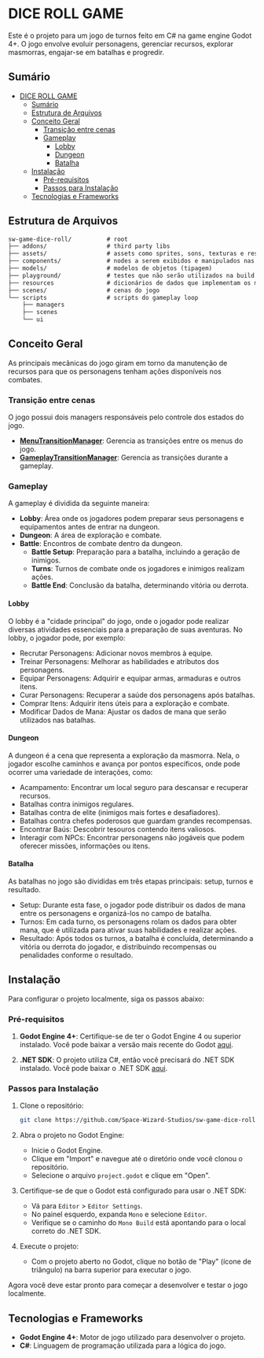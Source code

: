 # DICE ROLL GAME

Este é o projeto para um jogo de turnos feito em C# na game engine Godot 4+. O jogo envolve evoluir personagens, gerenciar recursos, explorar masmorras, engajar-se em batalhas e progredir.

## Sumário

- [DICE ROLL GAME](#dice-roll-game)
  - [Sumário](#sumário)
  - [Estrutura de Arquivos](#estrutura-de-arquivos)
  - [Conceito Geral](#conceito-geral)
	- [Transição entre cenas](#transição-entre-cenas)
	- [Gameplay](#gameplay)
	  - [Lobby](#lobby)
	  - [Dungeon](#dungeon)
	  - [Batalha](#batalha)
  - [Instalação](#instalação)
	- [Pré-requisitos](#pré-requisitos)
	- [Passos para Instalação](#passos-para-instalação)
  - [Tecnologias e Frameworks](#tecnologias-e-frameworks)

## Estrutura de Arquivos

```txt
sw-game-dice-roll/          # root
├── addons/                 # third party libs
├── assets/                 # assets como sprites, sons, texturas e respectivos arquivos de configuração 
├── components/             # nodes a serem exibidos e manipulados nas cenas
├── models/                 # modelos de objetos (tipagem) 
├── playground/             # testes que não serão utilizados na build do projeto
├── resources               # dicionários de dados que implementam os modelos
├── scenes/                 # cenas do jogo
└── scripts                 # scripts do gameplay loop
	├── managers
	├── scenes
	└── ui
```

## Conceito Geral

As principais mecânicas do jogo giram em torno da manutenção de recursos para que os personagens tenham ações disponíveis nos combates.

### Transição entre cenas

O jogo possui dois managers responsáveis pelo controle dos estados do jogo.

- **[MenuTransitionManager](scripts/managers/MenuTransitionManager.cs)**: Gerencia as transições entre os menus do jogo.
- **[GameplayTransitionManager](scripts/managers/GameplayTransitionManager.cs)**: Gerencia as transições durante a gameplay.

### Gameplay

A gameplay é dividida da seguinte maneira:

- **Lobby**: Área onde os jogadores podem preparar seus personagens e equipamentos antes de entrar na dungeon.
- **Dungeon**: A área de exploração e combate.
- **Battle**: Encontros de combate dentro da dungeon.
  - **Battle Setup**: Preparação para a batalha, incluindo a geração de inimigos.
  - **Turns**: Turnos de combate onde os jogadores e inimigos realizam ações.
  - **Battle End**: Conclusão da batalha, determinando vitória ou derrota.

#### Lobby

O lobby é a "cidade principal" do jogo, onde o jogador pode realizar diversas atividades essenciais para a preparação de suas aventuras. No lobby, o jogador pode, por exemplo:

- Recrutar Personagens: Adicionar novos membros à equipe.
- Treinar Personagens: Melhorar as habilidades e atributos dos personagens.
- Equipar Personagens: Adquirir e equipar armas, armaduras e outros itens.
- Curar Personagens: Recuperar a saúde dos personagens após batalhas.
- Comprar Itens: Adquirir itens úteis para a exploração e combate.
- Modificar Dados de Mana: Ajustar os dados de mana que serão utilizados nas batalhas.

#### Dungeon

A dungeon é a cena que representa a exploração da masmorra. Nela, o jogador escolhe caminhos e avança por pontos específicos, onde pode ocorrer uma variedade de interações, como:

- Acampamento: Encontrar um local seguro para descansar e recuperar recursos.
- Batalhas contra inimigos regulares.
- Batalhas contra de elite (inimigos mais fortes e desafiadores).
- Batalhas contra chefes poderosos que guardam grandes recompensas.
- Encontrar Baús: Descobrir tesouros contendo itens valiosos.
- Interagir com NPCs: Encontrar personagens não jogáveis que podem oferecer missões, informações ou itens.

#### Batalha

As batalhas no jogo são divididas em três etapas principais: setup, turnos e resultado.

- Setup: Durante esta fase, o jogador pode distribuir os dados de mana entre os personagens e organizá-los no campo de batalha.
- Turnos: Em cada turno, os personagens rolam os dados para obter mana, que é utilizada para ativar suas habilidades e realizar ações.
- Resultado: Após todos os turnos, a batalha é concluída, determinando a vitória ou derrota do jogador, e distribuindo recompensas ou penalidades conforme o resultado.

## Instalação

Para configurar o projeto localmente, siga os passos abaixo:

### Pré-requisitos

1. **Godot Engine 4+**: Certifique-se de ter o Godot Engine 4 ou superior instalado. Você pode baixar a versão mais recente do Godot [aqui](https://godotengine.org/download).

2. **.NET SDK**: O projeto utiliza C#, então você precisará do .NET SDK instalado. Você pode baixar o .NET SDK [aqui](https://dotnet.microsoft.com/download).

### Passos para Instalação

1. Clone o repositório:

	```sh
	git clone https://github.com/Space-Wizard-Studios/sw-game-dice-roll.git
	```

2. Abra o projeto no Godot Engine:
	- Inicie o Godot Engine.
	- Clique em "Import" e navegue até o diretório onde você clonou o repositório.
	- Selecione o arquivo `project.godot` e clique em "Open".

3. Certifique-se de que o Godot está configurado para usar o .NET SDK:
	- Vá para `Editor` > `Editor Settings`.
	- No painel esquerdo, expanda `Mono` e selecione `Editor`.
	- Verifique se o caminho do `Mono Build` está apontando para o local correto do .NET SDK.

4. Execute o projeto:
	- Com o projeto aberto no Godot, clique no botão de "Play" (ícone de triângulo) na barra superior para executar o jogo.

Agora você deve estar pronto para começar a desenvolver e testar o jogo localmente.

## Tecnologias e Frameworks

- **Godot Engine 4+**: Motor de jogo utilizado para desenvolver o projeto.
- **C#**: Linguagem de programação utilizada para a lógica do jogo.

